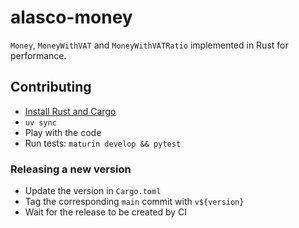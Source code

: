 # alasco-money

`Money`, `MoneyWithVAT` and `MoneyWithVATRatio` implemented in Rust for performance.

## Contributing

- [Install Rust and Cargo](https://doc.rust-lang.org/cargo/getting-started/installation.html)
- `uv sync`
- Play with the code
- Run tests: `maturin develop && pytest`

### Releasing a new version
 - Update the version in `Cargo.toml`
 - Tag the corresponding `main` commit with `v${version}`
 - Wait for the release to be created by CI
